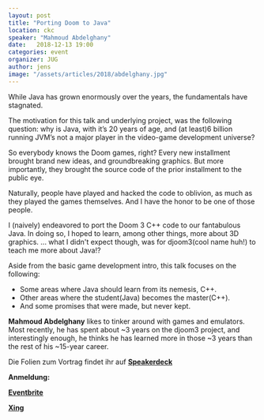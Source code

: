 ```yaml
---
layout: post
title: "Porting Doom to Java"
location: ckc
speaker: "Mahmoud Abdelghany"
date:   2018-12-13 19:00
categories: event
organizer: JUG
author: jens
image: "/assets/articles/2018/abdelghany.jpg"
---
```


While Java has grown enormously over the years, the fundamentals have stagnated.

The motivation for this talk and underlying project, was the following question: why is Java, with it’s 20 years of age, and (at least)6 billion running JVM’s not a major player in the video-game development universe?

So everybody knows the Doom games, right? Every new installment brought brand new ideas, and groundbreaking graphics. 
But more importantly, they brought the source code of the prior installment to the public eye.

Naturally, people have played and hacked the code to oblivion, as much as they played the games themselves. 
And I have the honor to be one of those people.

I (naively) endeavored to port the Doom 3 C++ code to our fantabulous Java. 
In doing so, I hoped to learn, among other things, more about 3D graphics.
... what I didn't expect though, was for djoom3(cool name huh!) to teach me more about Java!?

Aside from the basic game development intro, this talk focuses on the following:

- Some areas where Java should learn from its nemesis, C++.
- Other areas where the student(Java) becomes the master(C++).
- And some promises that were made, but never kept.


**Mahmoud Abdelghany** likes to tinker around with games and emulators. 
Most recently, he has spent about ~3 years on the djoom3 project, and interestingly enough, he thinks he has learned more in those ~3 years than the rest of his ~15-year career.

Die Folien zum Vortrag findet ihr auf [**Speakerdeck**](https://speakerdeck.com/blackbeard334/fallacies-of-doom-javazone-18)

**Anmeldung:**

[**Eventbrite**](https://www.eventbrite.de/e/porting-doom-to-java-tickets-52670577114)

[**Xing**](https://www.xing.com/events/ihr-neues-event-2027380)

